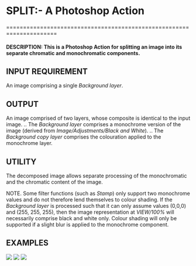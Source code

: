# SPLIT:- A Photoshop Action
=====================================================================

#### DESCRIPTION: This is a Photoshop Action for splitting an image into its separate chromatic and monochromatic components.

## INPUT REQUIREMENT
An image comprising a single _Background layer_.

## OUTPUT
An image comprised of two layers, whose composite is identical to the input image.
	.. The _Background layer_ comprises a monochrome version of the image (derived from _Image/Adjustments/Black and White_).
      .. The _Background copy layer_ comprises the colouration applied to the monochrome layer.

## UTILITY 
The decomposed image allows separate processing of the monochromatic and the chromatic content of the image.

NOTE. Some filter functions (such as _Stamp_) only support two monochrome values and do not therefore lend themselves to colour shading.  If the _Background layer_ is processed such that it can only assume values (0,0,0) and (255, 255, 255), then the image representation at _VIEW/100%_ will necessarily comprise black and white only. Colour shading will only be supported if a slight blur is applied to the monochrome component. 

## EXAMPLES 
![](/../main/Split/Support%20Material/Split%20Processing.jpg)
![](/../main/Split/Support%20Material/Split%20Processing2.jpg)
![](/../main/Split/Support%20Material/Split%20Example.jpg)


